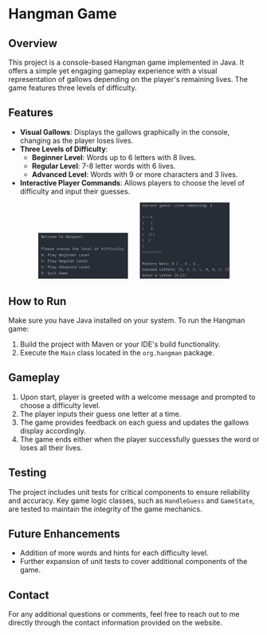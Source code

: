 # Hangman Game

## Overview

This project is a console-based Hangman game implemented in Java. It offers a simple yet engaging gameplay experience
with a visual representation of gallows depending on the player's remaining lives. The game features three levels of
difficulty.

## Features

- **Visual Gallows**: Displays the gallows graphically in the console, changing as the player loses lives.
- **Three Levels of Difficulty**:
    - **Beginner Level**: Words up to 6 letters with 8 lives.
    - **Regular Level**: 7-8 letter words with 6 lives.
    - **Advanced Level**: Words with 9 or more characters and 3 lives.
- **Interactive Player Commands**: Allows players to choose the level of difficulty and input their guesses.

<p align="center">
  <img src="src/assets/intro.png" alt="Hangman Interface" width="180">&nbsp&nbsp&nbsp&nbsp&nbsp
  <img src="src/assets/hangman-progress.png" alt="Hangman Game In Progress" width="180">
</p>

## How to Run

Make sure you have Java installed on your system. To run the Hangman game:

1. Build the project with Maven or your IDE's build functionality.
2. Execute the `Main` class located in the `org.hangman` package.

## Gameplay

1. Upon start, player is greeted with a welcome message and prompted to choose a difficulty level.
2. The player inputs their guess one letter at a time.
3. The game provides feedback on each guess and updates the gallows display accordingly.
4. The game ends either when the player successfully guesses the word or loses all their lives.

## Testing

The project includes unit tests for critical components to ensure reliability and accuracy. Key game logic classes, such as `HandleGuess` and `GameState`, are tested to maintain the integrity of the game mechanics.

## Future Enhancements

- Addition of more words and hints for each difficulty level.
- Further expansion of unit tests to cover additional components of the game.

## Contact

For any additional questions or comments, feel free to reach out to me directly through the contact information provided
on the website.